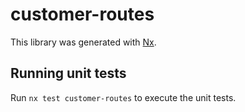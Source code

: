 # customer-routes

This library was generated with [Nx](https://nx.dev).

## Running unit tests

Run `nx test customer-routes` to execute the unit tests.

